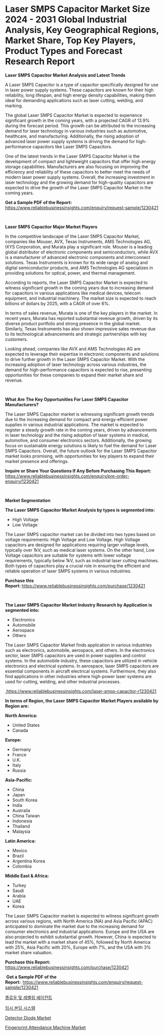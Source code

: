<p><h1>Laser SMPS Capacitor Market Size 2024 - 2031 Global Industrial Analysis, Key Geographical Regions, Market Share, Top Key Players, Product Types and Forecast Research Report</h1></p><p><strong>Laser SMPS Capacitor Market Analysis and Latest Trends</strong></p>
<p><p>A Laser SMPS Capacitor is a type of capacitor specifically designed for use in laser power supply systems. These capacitors are known for their high reliability, long lifespan, and high energy density capabilities, making them ideal for demanding applications such as laser cutting, welding, and marking.</p><p>The global Laser SMPS Capacitor Market is expected to experience significant growth in the coming years, with a projected CAGR of 13.9% during the forecast period. This growth can be attributed to the increasing demand for laser technology in various industries such as automotive, healthcare, and manufacturing. Additionally, the rising adoption of advanced laser power supply systems is driving the demand for high-performance capacitors like Laser SMPS Capacitors.</p><p>One of the latest trends in the Laser SMPS Capacitor Market is the development of compact and lightweight capacitors that offer high energy storage capabilities. Manufacturers are also focusing on improving the efficiency and reliability of these capacitors to better meet the needs of modern laser power supply systems. Overall, the increasing investment in laser technology and the growing demand for high-quality capacitors are expected to drive the growth of the Laser SMPS Capacitor Market in the coming years.</p></p>
<p><strong>Get a Sample PDF of the Report:&nbsp;</strong> <a href="https://www.reliablebusinessinsights.com/enquiry/request-sample/1230421">https://www.reliablebusinessinsights.com/enquiry/request-sample/1230421</a></p>
<p>&nbsp;</p>
<p><strong>Laser SMPS Capacitor Major Market Players</strong></p>
<p><p>In the competitive landscape of the Laser SMPS Capacitor Market, companies like Mouser, AVX, Texas Instruments, AMS Technologies AG, IXYS Corporation, and Murata play a significant role. Mouser is a leading global distributor of electronic components and semiconductors, while AVX is a manufacturer of advanced electronic components and interconnect solutions. Texas Instruments is known for its wide range of analog and digital semiconductor products, and AMS Technologies AG specializes in providing solutions for optical, power, and thermal management.</p><p>According to reports, the Laser SMPS Capacitor Market is expected to witness significant growth in the coming years due to increasing demand for capacitors in various applications like medical devices, telecom equipment, and industrial machinery. The market size is expected to reach billions of dollars by 2025, with a CAGR of over 6%.</p><p>In terms of sales revenue, Murata is one of the key players in the market. In recent years, Murata has reported substantial revenue growth, driven by its diverse product portfolio and strong presence in the global market. Similarly, Texas Instruments has also shown impressive sales revenue due to its technological advancements and strategic partnerships with key customers.</p><p>Looking ahead, companies like AVX and AMS Technologies AG are expected to leverage their expertise in electronic components and solutions to drive further growth in the Laser SMPS Capacitor Market. With the increasing adoption of laser technology across various industries, the demand for high-performance capacitors is expected to rise, presenting opportunities for these companies to expand their market share and revenue.</p></p>
<p>&nbsp;</p>
<p><strong>What Are The Key Opportunities For Laser SMPS Capacitor Manufacturers?</strong></p>
<p><p>The Laser SMPS Capacitor market is witnessing significant growth trends due to the increasing demand for compact and energy-efficient power supplies in various industrial applications. The market is expected to register a steady growth rate in the coming years, driven by advancements in laser technology and the rising adoption of laser systems in medical, automotive, and consumer electronics sectors. Additionally, the growing focus on sustainable energy solutions is likely to fuel the demand for Laser SMPS Capacitors. Overall, the future outlook for the Laser SMPS Capacitor market looks promising, with opportunities for key players to expand their market presence and offerings.</p></p>
<p><strong>Inquire or Share Your Questions If Any Before Purchasing This Report:</strong> <a href="https://www.reliablebusinessinsights.com/enquiry/pre-order-enquiry/1230421">https://www.reliablebusinessinsights.com/enquiry/pre-order-enquiry/1230421</a></p>
<p>&nbsp;</p>
<p><strong>Market Segmentation</strong></p>
<p><strong>The Laser SMPS Capacitor Market Analysis by types is segmented into:</strong></p>
<p><ul><li>High Voltage</li><li>Low Voltage</li></ul></p>
<p><p>The Laser SMPS capacitor market can be divided into two types based on voltage requirements: High Voltage and Low Voltage. High Voltage capacitors are designed for applications requiring larger voltage levels, typically over 1kV, such as medical laser systems. On the other hand, Low Voltage capacitors are suitable for systems with lower voltage requirements, typically below 1kV, such as industrial laser cutting machines. Both types of capacitors play a crucial role in ensuring the efficient and reliable operation of laser SMPS systems in various industries.</p></p>
<p><strong>Purchase this Report:&nbsp;</strong><a href="https://www.reliablebusinessinsights.com/purchase/1230421">https://www.reliablebusinessinsights.com/purchase/1230421</a></p>
<p>&nbsp;</p>
<p><strong>The Laser SMPS Capacitor Market Industry Research by Application is segmented into:</strong></p>
<p><ul><li>Electronics</li><li>Automobile</li><li>Aerospace</li><li>Others</li></ul></p>
<p><p>The Laser SMPS Capacitor Market finds application in various industries such as electronics, automobile, aerospace, and others. In the electronics sector, laser SMPS capacitors are used in power supplies and control systems. In the automobile industry, these capacitors are utilized in vehicle electronics and electrical systems. In aerospace, laser SMPS capacitors are essential components in aircraft electrical systems. Furthermore, they also find applications in other industries where high-power laser systems are used for cutting, welding, and other industrial processes.</p></p>
<p><a href="https://www.reliablebusinessinsights.com/laser-smps-capacitor-r1230421">&nbsp;https://www.reliablebusinessinsights.com/laser-smps-capacitor-r1230421</a></p>
<p><strong>In terms of Region, the Laser SMPS Capacitor Market Players available by Region are:</strong></p>
<p>
    <p> <strong> North America: </strong>
        <ul>
            <li>United States</li>
            <li>Canada</li>
        </ul>
        </p> 
    <p> <strong> Europe: </strong>
        <ul>
            <li>Germany</li>
            <li>France</li>
            <li>U.K.</li>
            <li>Italy</li>
            <li>Russia</li>
        </ul>
        </p> 
    <p> <strong> Asia-Pacific: </strong>
        <ul>
            <li>China</li>
            <li>Japan</li>
            <li>South Korea</li>
            <li>India</li>
            <li>Australia</li>
            <li>China Taiwan</li>
            <li>Indonesia</li>
            <li>Thailand</li>
            <li>Malaysia</li>
        </ul>
        </p> 
    <p> <strong> Latin America: </strong>
        <ul>
            <li>Mexico</li>
            <li>Brazil</li>
            <li>Argentina Korea</li>
            <li>Colombia</li>
        </ul>
        </p> 
    <p> <strong> Middle East & Africa: </strong>
        <ul>
            <li>Turkey</li>
            <li>Saudi</li>
            <li>Arabia</li>
            <li>UAE</li>
            <li>Korea</li>
        </ul>
    </p>
    </p>
<p><p>The Laser SMPS Capacitor market is expected to witness significant growth across various regions, with North America (NA) and Asia Pacific (APAC) anticipated to dominate the market due to the increasing demand for consumer electronics and industrial applications. Europe and the USA are also projected to exhibit substantial growth. However, China is expected to lead the market with a market share of 45%, followed by North America with 25%, Asia Pacific with 20%, Europe with 7%, and the USA with 3% market share valuation.</p></p>
<p><strong>Purchase this Report: </strong><a href="https://www.reliablebusinessinsights.com/purchase/1230421">https://www.reliablebusinessinsights.com/purchase/1230421</a></p>
<p>&nbsp;<strong>Get a Sample PDF of the Report:&nbsp;&nbsp;</strong><a href="https://www.reliablebusinessinsights.com/enquiry/request-sample/1230421">https://www.reliablebusinessinsights.com/enquiry/request-sample/1230421</a></p>
<p><strong></strong></p>
<p><p><a href="https://github.com/rsg307664904/Market-Research-Report-List-2/blob/main/4468177157707.md">플로우 및 레벨링 에이전트</a></p><p><a href="https://github.com/muchswr/Market-Research-Report-List-1/blob/main/8792128157706.md">임시 본딩 시스템</a></p><p><a href="https://github.com/lylyparadise/Market-Research-Report-List-3/blob/main/detector-diode-market.md">Detector Diode Market</a></p><p><a href="https://github.com/johnbach50/Market-Research-Report-List-3/blob/main/fingerprint-attendance-machine-market.md">Fingerprint Attendance Machine Market</a></p></p>